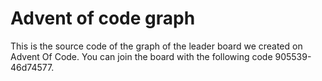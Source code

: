 # Advent of code graph

This is the source code of the graph of the leader board we created on Advent Of Code.
You can join the board with the following code 905539-46d74577.